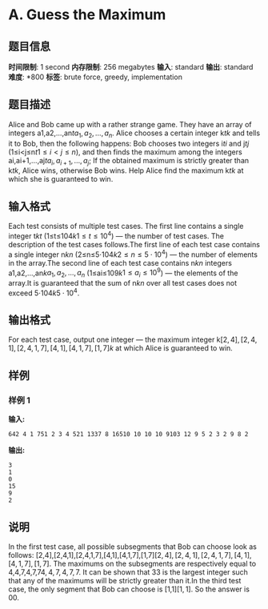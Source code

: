 # A. Guess the Maximum

## 题目信息

**时间限制**: 1 second
**内存限制**: 256 megabytes
**输入**: standard
**输出**: standard
**难度**: *800
**标签**: brute force, greedy, implementation

## 题目描述

Alice and Bob came up with a rather strange game. They have an array of integers a1,a2,…,an$t$$a_1, a_2,\ldots, a_n$. Alice chooses a certain integer k$t$$k$ and tells it to Bob, then the following happens: Bob chooses two integers i$t$$i$ and j$t$$j$ (1≤i<j≤n$t$$1 \le i < j \le n$), and then finds the maximum among the integers ai,ai+1,…,aj$t$$a_i, a_{i + 1},\ldots, a_j$; If the obtained maximum is strictly greater than k$t$$k$, Alice wins, otherwise Bob wins. Help Alice find the maximum k$t$$k$ at which she is guaranteed to win.

## 输入格式

Each test consists of multiple test cases. The first line contains a single integer t$k$$t$ (1≤t≤104$k$$1 \le t \le 10^4$) — the number of test cases. The description of the test cases follows.The first line of each test case contains a single integer n$k$$n$ (2≤n≤5⋅104$k$$2 \le n \le 5 \cdot 10^4$) — the number of elements in the array.The second line of each test case contains n$k$$n$ integers a1,a2,…,an$k$$a_1, a_2,\ldots, a_n$ (1≤ai≤109$k$$1 \le a_i \le 10^9$) — the elements of the array.It is guaranteed that the sum of n$k$$n$ over all test cases does not exceed 5⋅104$k$$5 \cdot 10^4$.

## 输出格式

For each test case, output one integer — the maximum integer k$[2, 4], [2, 4, 1], [2, 4, 1, 7], [4, 1], [4, 1, 7], [1, 7]$$k$ at which Alice is guaranteed to win.

## 样例

### 样例 1

**输入:**
```
642 4 1 751 2 3 4 521 1337 8 16510 10 10 10 9103 12 9 5 2 3 2 9 8 2
```

**输出:**
```
3
1
0
15
9
2
```

## 说明

In the first test case, all possible subsegments that Bob can choose look as follows: [2,4],[2,4,1],[2,4,1,7],[4,1],[4,1,7],[1,7]$[2, 4], [2, 4, 1], [2, 4, 1, 7], [4, 1], [4, 1, 7], [1, 7]$. The maximums on the subsegments are respectively equal to 4,4,7,4,7,7$4, 4, 7, 4, 7, 7$. It can be shown that 3$3$ is the largest integer such that any of the maximums will be strictly greater than it.In the third test case, the only segment that Bob can choose is [1,1]$[1, 1]$. So the answer is 0$0$.
